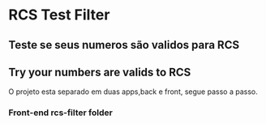 # RCS Test Filter

## Teste se seus  numeros são validos para RCS








## Try your numbers are valids to RCS

O projeto esta separado em duas apps,back e front, segue passo a passo.

### Front-end rcs-filter folder

